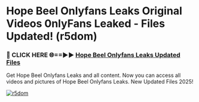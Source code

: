 # Hope Beel Onlyfans Leaks Original Videos 0nlyFans Leaked - Files Updated! (r5dom)

<h3>🔴 CLICK HERE 🌐==►► <a href="https://tinyurl.com/4seja8ks" rel="nofollow">Hope Beel Onlyfans Leaks Updated Files</a></h3>

Get Hope Beel Onlyfans Leaks and all content. Now you can access all videos and pictures of Hope Beel Onlyfans Leaks. New Updated Files 2025!

[![r5dom](https://i.imgur.com/EWjZXRe.gif)](https://tinyurl.com/4seja8ks)
